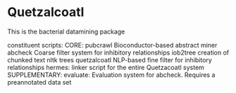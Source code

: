 # Quetzalcoatl
This is the bacterial datamining package <NAME>

constituent scripts:
	CORE:
		pubcrawl
			Bioconductor-based abstract miner
		abcheck
			Coarse filter system for inhibitory relationships
		iob2tree
			creation of chunked text nltk trees
		<TO BE IMPLEMENTED>
		quetzalcoatl
			NLP-based fine filter for inhibitory relationships
		hermes:
			linker script for the entire Quetzacoatl system
	SUPPLEMENTARY:
		evaluate:
			Evaluation system for abcheck. Requires a preannotated data set

